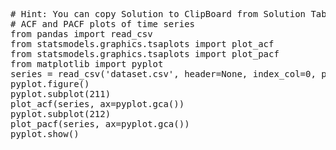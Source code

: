 <pre class="file" data-target="clipboard">
# Hint: You can copy Solution to ClipBoard from Solution Tab
# ACF and PACF plots of time series
from pandas import read_csv
from statsmodels.graphics.tsaplots import plot_acf
from statsmodels.graphics.tsaplots import plot_pacf
from matplotlib import pyplot
series = read_csv('dataset.csv', header=None, index_col=0, parse_dates=True, squeeze=True)
pyplot.figure()
pyplot.subplot(211)
plot_acf(series, ax=pyplot.gca())
pyplot.subplot(212)
plot_pacf(series, ax=pyplot.gca())
pyplot.show()
</pre>

